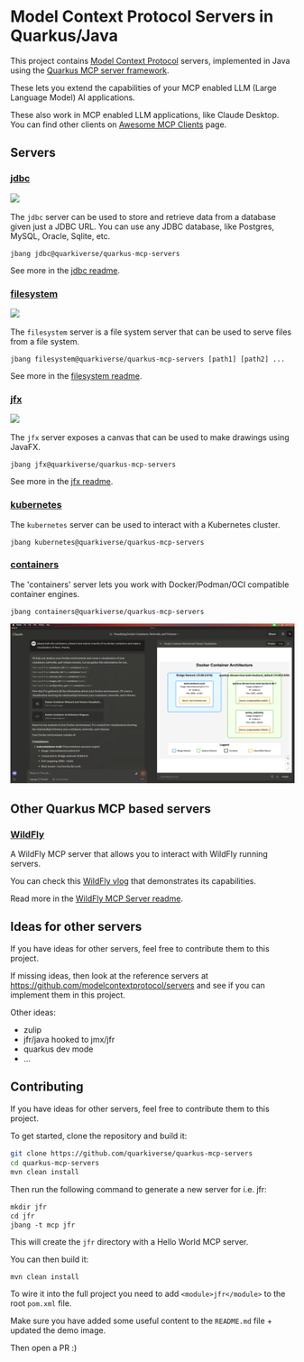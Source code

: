 # Model Context Protocol Servers in Quarkus/Java

This project contains [Model Context Protocol](https://modelcontextprotocol.io/) servers,
implemented in Java using the [Quarkus MCP server framework](https://github.com/quarkiverse/quarkus-mcp-server).

These lets you extend the capabilities of your MCP enabled LLM (Large Language Model) AI applications.

These also work in MCP enabled LLM applications, like Claude Desktop. You can find other clients on
[Awesome MCP Clients](https://github.com/punkpeye/awesome-mcp-clients) page.

## Servers

### [jdbc](jdbc)

![](jdbc/images/jdbc-trends-demo.png)

The `jdbc` server can be used to store and retrieve data from a database given just a JDBC URL. You can use any JDBC database, like Postgres, MySQL, Oracle, Sqlite, etc.

```shell
jbang jdbc@quarkiverse/quarkus-mcp-servers
```

See more in the [jdbc readme](jdbc/README.md).

### [filesystem](filesystem)

![](filesystem/images/filesystem-demo.png)

The `filesystem` server is a file system server that can be used to serve files from a file system.

```shell
jbang filesystem@quarkiverse/quarkus-mcp-servers [path1] [path2] ...
```

See more in the [filesystem readme](filesystem/README.md).

### [jfx](jfx)

[![](jfx/images/jfx-demo.png)](https://www.youtube.com/watch?v=Wnh_-0dAaDI)

The `jfx` server exposes a canvas that can be used to make drawings using JavaFX.

```shell
jbang jfx@quarkiverse/quarkus-mcp-servers
```

See more in the [jfx readme](jfx/README.md).


### [kubernetes](kubernetes)

The `kubernetes` server can be used to interact with a Kubernetes cluster.

```shell
jbang kubernetes@quarkiverse/quarkus-mcp-servers
```

### [containers](containers)

The 'containers' server lets you work with Docker/Podman/OCI compatible container engines.

```shell
jbang containers@quarkiverse/quarkus-mcp-servers
```

![](containers/images/containers-demo.png)

## Other Quarkus MCP based servers

### [WildFly](https://github.com/wildfly-extras/wildfly-mcp)

A WildFly MCP server that allows you to interact with WildFly running servers.

You can check this [WildFly vlog](https://youtu.be/wg1hAdOoe2w) that demonstrates its capabilities.

Read more in the [WildFly MCP Server readme](https://github.com/wildfly-extras/wildfly-mcp/blob/main/wildfly-mcp-server/README.md).

## Ideas for other servers

If you have ideas for other servers, feel free to contribute them to this project.

If missing ideas, then look at the reference servers at https://github.com/modelcontextprotocol/servers and see if you can implement them in this project.

Other ideas:

- zulip
- jfr/java hooked to jmx/jfr
- quarkus dev mode
- ... 

## Contributing

If you have ideas for other servers, feel free to contribute them to this project.

To get started, clone the repository and build it:

```bash
git clone https://github.com/quarkiverse/quarkus-mcp-servers
cd quarkus-mcp-servers
mvn clean install
```

Then run the following command to generate a new server for i.e. jfr:

```shell
mkdir jfr
cd jfr
jbang -t mcp jfr
```

This will create the `jfr` directory with a Hello World MCP server.

You can then build it:

```shell
mvn clean install
```

To wire it into the full project you need to add `<module>jfr</module>` to the root `pom.xml` file.

Make sure you have added some useful content to the `README.md` file + updated the demo image.

Then open a PR :)







